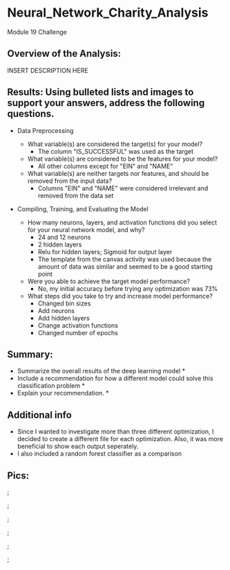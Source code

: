 # Neural_Network_Charity_Analysis
Module 19 Challenge

## Overview of the Analysis:
INSERT DESCRIPTION HERE

## Results: Using bulleted lists and images to support your answers, address the following questions.
* Data Preprocessing
  * What variable(s) are considered the target(s) for your model?
    * The column "IS_SUCCESSFUL" was used as the target
  * What variable(s) are considered to be the features for your model?
    * All other columns except for "EIN" and "NAME"
  * What variable(s) are neither targets nor features, and should be removed from the input data?
    * Columns "EIN" and "NAME" were considered irrelevant and removed from the data set

* Compiling, Training, and Evaluating the Model
  * How many neurons, layers, and activation functions did you select for your neural network model, and why?
    * 24 and 12 neurons
    * 2 hidden layers
    * Relu for hidden layers; Sigmoid for output layer
    * The template from the canvas activity was used because the amount of data was similar and seemed to be a good starting point
  * Were you able to achieve the target model performance?
    * No, my initial accuracy before trying any optimization was 73%
  * What steps did you take to try and increase model performance?
    * Changed bin sizes
    * Add neurons
    * Add hidden layers
    * Change activation functions
    * Changed number of epochs

## Summary:
* Summarize the overall results of the deep learning model
  * 
* Include a recommendation for how a different model could solve this classification problem
  * 
* Explain your recommendation.
  * 

## Additional info
  * Since I wanted to investigate more than three different optimization, I decided to create a different file for each optimization.  Also, it was more beneficial to show each output seperately.
  * I also included a random forest classifier as a comparison

## Pics:

[]();

[]();

[]();

[]();

[]();

[]();